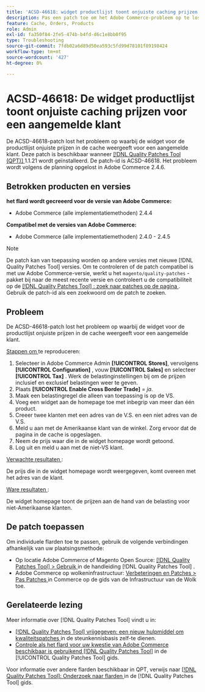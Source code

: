 ```yaml
---
title: 'ACSD-46618: widget productlijst toont onjuiste caching prijzen voor het programma geopende klant'
description: Pas een patch toe om het Adobe Commerce-probleem op te lossen, waarbij in de productlijst van de widget onjuiste cacheprijzen worden weergegeven voor een aangemelde klant.
feature: Cache, Orders, Products
role: Admin
exl-id: fa350f84-2fe5-474b-b4fd-d6c1e8bb0f95
type: Troubleshooting
source-git-commit: 7fdb02a6d89d50ea593c5fd99d78101f89198424
workflow-type: tm+mt
source-wordcount: '427'
ht-degree: 0%

---
```


# ACSD-46618: De widget productlijst toont onjuiste caching prijzen voor een aangemelde klant

De ACSD-46618-patch lost het probleem op waarbij de widget voor de productlijst onjuiste prijzen in de cache weergeeft voor een aangemelde klant. Deze patch is beschikbaar wanneer [[!DNL Quality Patches Tool (QPT)] ](https://experienceleague.adobe.com/docs/commerce-knowledge-base/kb/announcements/commerce-announcements/magento-quality-patches-released-new-tool-to-self-serve-quality-patches.html) 1.1.21 wordt geïnstalleerd. De patch-id is ACSD-46618. Het probleem wordt volgens de planning opgelost in Adobe Commerce 2.4.6.

## Betrokken producten en versies

**het flard wordt gecreeerd voor de versie van Adobe Commerce:**
* Adobe Commerce (alle implementatiemethoden) 2.4.4

**Compatibel met de versies van Adobe Commerce:**
* Adobe Commerce (alle implementatiemethoden) 2.4.0 - 2.4.5

>[!NOTE]
>
>De patch kan van toepassing worden op andere versies met nieuwe [!DNL Quality Patches Tool] versies. Om te controleren of de patch compatibel is met uw Adobe Commerce-versie, werkt u het `magento/quality-patches` -pakket bij naar de meest recente versie en controleert u de compatibiliteit op de [[!DNL Quality Patches Tool] : zoek naar patches op de pagina ](https://experienceleague.adobe.com/tools/commerce-quality-patches/index.html) . Gebruik de patch-id als een zoekwoord om de patch te zoeken.

## Probleem

De ACSD-46618-patch lost het probleem op waarbij de widget voor de productlijst onjuiste prijzen in de cache weergeeft voor een aangemelde klant.

<u> Stappen om </u> te reproduceren:

1. Selecteer in Adobe Commerce Admin **[!UICONTROL Stores]**, vervolgens **[!UICONTROL Configuration]** , vouw **[!UICONTROL Sales]** en selecteer **[!UICONTROL Tax]** . Werk de belastinginstellingen bij om de prijzen inclusief en exclusief belastingen weer te geven.
1. Plaats **[!UICONTROL Enable Cross Border Trade]** = _ja_.
1. Maak een belastingregel die alleen van toepassing is op de VS.
1. Voeg een widget aan de homepage toe met inbegrip van meer dan één product.
1. Creeer twee klanten met een adres van de V.S. en een niet adres van de V.S.
1. Meld u aan met de Amerikaanse klant van de winkel. Zorg ervoor dat de pagina in de cache is opgeslagen.
1. Neem de prijs waar die in de widget homepage wordt getoond.
1. Log uit en meld u aan met de niet-VS klant.

<u> Verwachte resultaten </u>:

De prijs die in de widget homepage wordt weergegeven, komt overeen met het adres van de klant.

<u> Ware resultaten </u>:

De widget homepage toont de prijzen aan de hand van de belasting voor niet-Amerikaanse klanten.

## De patch toepassen

Om individuele flarden toe te passen, gebruik de volgende verbindingen afhankelijk van uw plaatsingsmethode:

* Op locatie Adobe Commerce of Magento Open Source: [[!DNL Quality Patches Tool] > Gebruik ](/help/tools/quality-patches-tool/usage.md) in de handleiding [!DNL Quality Patches Tool] .
* Adobe Commerce op wolkeninfrastructuur: [ Verbeteringen en Patches > Pas Patches ](https://experienceleague.adobe.com/docs/commerce-cloud-service/user-guide/develop/upgrade/apply-patches.html) in Commerce op de gids van de Infrastructuur van de Wolk toe.

## Gerelateerde lezing

Meer informatie over [!DNL Quality Patches Tool] vindt u in:

* [[!DNL Quality Patches Tool]  vrijgegeven: een nieuw hulpmiddel om kwaliteitspatches ](https://experienceleague.adobe.com/en/docs/commerce-operations/tools/quality-patches-tool/quality-patches-tool-to-self-serve-quality-patches) in de steunkennisbasis zelf-te dienen.
* [ Controle als het flard voor uw kwestie van Adobe Commerce beschikbaar is gebruikend  [!DNL Quality Patches Tool]](/help/tools/quality-patches-tool/patches-available-in-qpt/check-patch-for-magento-issue-with-magento-quality-patches.md) in de [!UICONTROL Quality Patches Tool] gids.


Voor informatie over andere flarden beschikbaar in QPT, verwijs naar [[!DNL Quality Patches Tool]: Onderzoek naar flarden ](https://experienceleague.adobe.com/tools/commerce-quality-patches/index.html) in de [!DNL Quality Patches Tool] gids.
